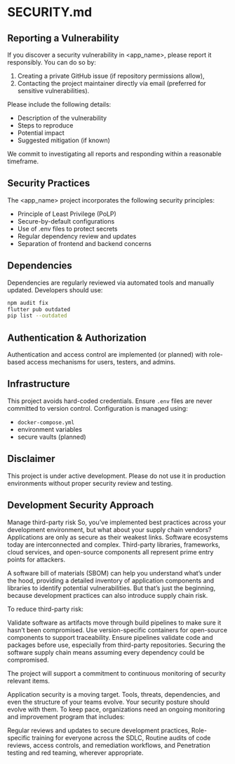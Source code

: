 <!-- 30-May-2025 version created by cg. Looks ok for first version. -->

# SECURITY.md

## Reporting a Vulnerability

If you discover a security vulnerability in <app_name>, please report it responsibly. You can do so by:

1. Creating a private GitHub issue (if repository permissions allow),
2. Contacting the project maintainer directly via email (preferred for sensitive vulnerabilities).

Please include the following details:
- Description of the vulnerability
- Steps to reproduce
- Potential impact
- Suggested mitigation (if known)

We commit to investigating all reports and responding within a reasonable timeframe.

## Security Practices

The <app_name> project incorporates the following security principles:

- Principle of Least Privilege (PoLP)
- Secure-by-default configurations
- Use of .env files to protect secrets
- Regular dependency review and updates
- Separation of frontend and backend concerns

## Dependencies

Dependencies are regularly reviewed via automated tools and manually updated. Developers should use:
```bash
npm audit fix
flutter pub outdated
pip list --outdated
```

## Authentication & Authorization

Authentication and access control are implemented (or planned) with role-based access mechanisms for users, testers, and admins.

## Infrastructure

This project avoids hard-coded credentials. Ensure `.env` files are never committed to version control. Configuration is managed using:
- `docker-compose.yml`
- environment variables
- secure vaults (planned)

## Disclaimer

This project is under active development. Please do not use it in production environments without proper security review and testing.

## Development Security Approach
Manage third-party risk
So, you’ve implemented best practices across your development environment, but what about your supply chain vendors? Applications are only as secure as their weakest links. Software ecosystems today are interconnected and complex. Third-party libraries, frameworks, cloud services, and open-source components all represent prime entry points for attackers.

A software bill of materials (SBOM) can help you understand what’s under the hood, providing a detailed inventory of application components and libraries to identify potential vulnerabilities. But that’s just the beginning, because development practices can also introduce supply chain risk.

To reduce third-party risk:

Validate software as artifacts move through build pipelines to make sure it hasn’t been compromised.
Use version-specific containers for open-source components to support traceability.
Ensure pipelines validate code and packages before use, especially from third-party repositories.
Securing the software supply chain means assuming every dependency could be compromised.

The project will support a commitment to continuous monitoring of security relevant items.

Application security is a moving target. Tools, threats, dependencies, and even the structure of your teams evolve. Your security posture should evolve with them. To keep pace, organizations need an ongoing monitoring and improvement program that includes:

Regular reviews and updates to secure development practices,
Role-specific training for everyone across the SDLC,
Routine audits of code reviews, access controls, and remediation workflows, and
Penetration testing and red teaming, wherever appropriate.
